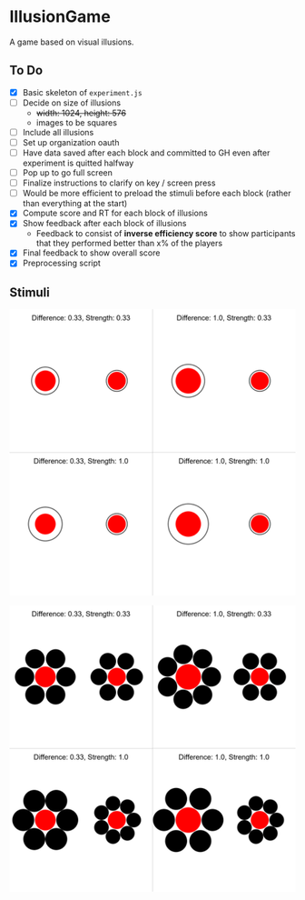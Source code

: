 # IllusionGame
A game based on visual illusions.

## To Do
- [x] Basic skeleton of `experiment.js`
- [ ] Decide on size of illusions
  - <s>width: 1024, height: 576</s>
  - images to be squares
- [ ] Include all illusions
- [ ] Set up organization oauth
- [ ] Have data saved after each block and committed to GH even after experiment is quitted halfway
- [ ] Pop up to go full screen
- [ ] Finalize instructions to clarify on key / screen press
- [ ] Would be more efficient to preload the stimuli before each block (rather than everything at the start)
- [x] Compute score and RT for each block of illusions
- [x] Show feedback after each block of illusions
  - Feedback to consist of **inverse efficiency score** to show participants that they performed better than x% of the players
- [x] Final feedback to show overall score
- [x] Preprocessing script

## Stimuli

![](utils/Delboeuf_Mosaic.png)

![](utils/Ebbinghaus_Mosaic.png)
